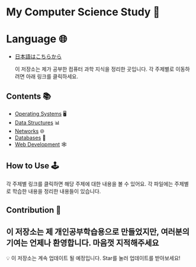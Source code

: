 # My Computer Science Study 🚀

# Language 🌐

-   [日本語はこちらから](./README_JPN.md)

    이 저장소는 제가 공부한 컴퓨터 과학 지식을 정리한 곳입니다. 각 주제별로 이동하려면 아래 링크를 클릭하세요.

## Contents 📚

-   [Operating Systems](./OperationSystem.md) 🖥️
-   [Data Structures](./DataStructures.md) 📊
-   [Networks](./ComputerNetworks.md) 🌐
-   [Databases](./Databases.md) 💾
-   [Web Development](./WebDevelopment.md) 🕸️

## How to Use 🕹️

각 주제별 링크를 클릭하면 해당 주제에 대한 내용을 볼 수 있어요. 각 파일에는 주제별로 학습한 내용을 정리한 내용들이 있습니다.

## Contribution 🔧

## 이 저장소는 제 개인공부학습용으로 만들었지만, 여러분의 기여는 언제나 환영합니다. 마음껏 지적해주세요

💡 이 저장소는 계속 업데이트 될 예정입니다. Star를 눌러 업데이트를 받아보세요!
